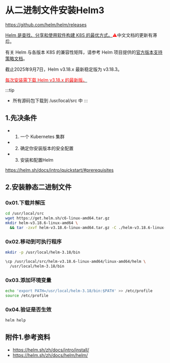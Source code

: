 # 从二进制文件安装Helm3

https://github.com/helm/helm/releases

[Helm 是查找、分享和使用软件构建 K8S 的最优方式。](https://helm.sh/zh/)<font color="red">⚠</font>中文文档的更新有滞后。

有关 Helm 与各版本 K8S 的兼容性矩阵，请参考 Helm 项目提供的[官方版本支持策略文档](https://helm.sh/docs/topics/version_skew/#supported-version-skew)。

截止2025年9月7日，Helm v3.18.x 最新稳定版为 v3.18.3。

[<font color="red">每次安装需下载 Helm v3.18.x 的最新版。</font>](https://github.com/helm/helm/releases)

:::tip
- 所有源码包下载到 /usr/local/src 中
:::

## 1.先决条件

- 1. 一个 Kubernetes 集群
- 2. 确定你安装版本的安全配置
- 3. 安装和配置Helm

https://helm.sh/docs/intro/quickstart/#prerequisites

## 2.安装静态二进制文件

### 0x01.下载并解压

```bash
cd /usr/local/src
wget https://get.helm.sh/c6-linux-amd64.tar.gz
mkdir helm-v3.18.6-linux-amd64 \
  && tar -zxvf helm-v3.18.6-linux-amd64.tar.gz -C ./helm-v3.18.6-linux-amd64
```

### 0x02.移动到可执行程序

```bash
mkdir -p /usr/local/helm-3.18/bin
```

```bash
\cp /usr/local/src/helm-v3.18.6-linux-amd64/linux-amd64/helm \
  /usr/local/helm-3.18/bin
```

### 0x03.添加环境变量

```bash
echo 'export PATH=/usr/local/helm-3.18/bin:$PATH' >> /etc/profile
source /etc/profile
```

### 0x04.验证是否生效

```bash
helm help
```

## 附件1.参考资料

- https://helm.sh/zh/docs/intro/install/
- https://helm.sh/zh/docs/helm/helm/
